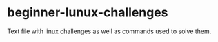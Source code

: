 # beginner-lunux-challenges
Text file with linux challenges as well as commands used to solve them.
